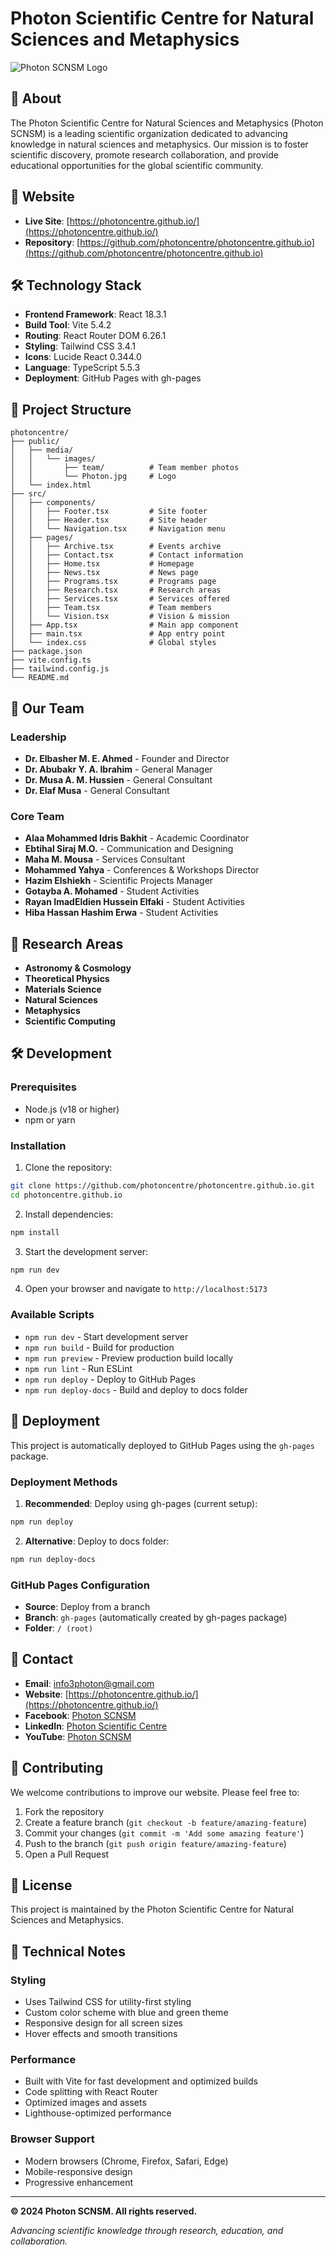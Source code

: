 # Photon Scientific Centre for Natural Sciences and Metaphysics

![Photon SCNSM Logo](public/media/images/Photon.jpg)

## 🌟 About

The Photon Scientific Centre for Natural Sciences and Metaphysics (Photon SCNSM) is a leading scientific organization dedicated to advancing knowledge in natural sciences and metaphysics. Our mission is to foster scientific discovery, promote research collaboration, and provide educational opportunities for the global scientific community.

## 🚀 Website

- **Live Site**: [https://photoncentre.github.io/](https://photoncentre.github.io/)
- **Repository**: [https://github.com/photoncentre/photoncentre.github.io](https://github.com/photoncentre/photoncentre.github.io)

## 🛠️ Technology Stack

- **Frontend Framework**: React 18.3.1
- **Build Tool**: Vite 5.4.2
- **Routing**: React Router DOM 6.26.1
- **Styling**: Tailwind CSS 3.4.1
- **Icons**: Lucide React 0.344.0
- **Language**: TypeScript 5.5.3
- **Deployment**: GitHub Pages with gh-pages

## 📁 Project Structure

```
photoncentre/
├── public/
│   ├── media/
│   │   └── images/
│   │       ├── team/          # Team member photos
│   │       └── Photon.jpg     # Logo
│   └── index.html
├── src/
│   ├── components/
│   │   ├── Footer.tsx         # Site footer
│   │   ├── Header.tsx         # Site header
│   │   └── Navigation.tsx     # Navigation menu
│   ├── pages/
│   │   ├── Archive.tsx        # Events archive
│   │   ├── Contact.tsx        # Contact information
│   │   ├── Home.tsx           # Homepage
│   │   ├── News.tsx           # News page
│   │   ├── Programs.tsx       # Programs page
│   │   ├── Research.tsx       # Research areas
│   │   ├── Services.tsx       # Services offered
│   │   ├── Team.tsx           # Team members
│   │   └── Vision.tsx         # Vision & mission
│   ├── App.tsx                # Main app component
│   ├── main.tsx               # App entry point
│   └── index.css              # Global styles
├── package.json
├── vite.config.ts
├── tailwind.config.js
└── README.md
```

## 👥 Our Team

### Leadership
- **Dr. Elbasher M. E. Ahmed** - Founder and Director
- **Dr. Abubakr Y. A. Ibrahim** - General Manager
- **Dr. Musa A. M. Hussien** - General Consultant
- **Dr. Elaf Musa** - General Consultant

### Core Team
- **Alaa Mohammed Idris Bakhit** - Academic Coordinator
- **Ebtihal Siraj M.O.** - Communication and Designing
- **Maha M. Mousa** - Services Consultant
- **Mohammed Yahya** - Conferences & Workshops Director
- **Hazim Elshiekh** - Scientific Projects Manager
- **Gotayba A. Mohamed** - Student Activities
- **Rayan ImadEldien Hussein Elfaki** - Student Activities
- **Hiba Hassan Hashim Erwa** - Student Activities

## 🔬 Research Areas

- **Astronomy & Cosmology**
- **Theoretical Physics**
- **Materials Science**
- **Natural Sciences**
- **Metaphysics**
- **Scientific Computing**

## 🛠️ Development

### Prerequisites

- Node.js (v18 or higher)
- npm or yarn

### Installation

1. Clone the repository:
```bash
git clone https://github.com/photoncentre/photoncentre.github.io.git
cd photoncentre.github.io
```

2. Install dependencies:
```bash
npm install
```

3. Start the development server:
```bash
npm run dev
```

4. Open your browser and navigate to `http://localhost:5173`

### Available Scripts

- `npm run dev` - Start development server
- `npm run build` - Build for production
- `npm run preview` - Preview production build locally
- `npm run lint` - Run ESLint
- `npm run deploy` - Deploy to GitHub Pages
- `npm run deploy-docs` - Build and deploy to docs folder

## 🚀 Deployment

This project is automatically deployed to GitHub Pages using the `gh-pages` package.

### Deployment Methods

1. **Recommended**: Deploy using gh-pages (current setup):
```bash
npm run deploy
```

2. **Alternative**: Deploy to docs folder:
```bash
npm run deploy-docs
```

### GitHub Pages Configuration

- **Source**: Deploy from a branch
- **Branch**: `gh-pages` (automatically created by gh-pages package)
- **Folder**: `/ (root)`

## 📧 Contact

- **Email**: info3photon@gmail.com
- **Website**: [https://photoncentre.github.io/](https://photoncentre.github.io/)
- **Facebook**: [Photon SCNSM](https://www.facebook.com/PhotonSCNSM)
- **LinkedIn**: [Photon Scientific Centre](https://www.linkedin.com/company/107318450)
- **YouTube**: [Photon SCNSM](https://www.youtube.com/@PhotonSCNSM)

## 🤝 Contributing

We welcome contributions to improve our website. Please feel free to:

1. Fork the repository
2. Create a feature branch (`git checkout -b feature/amazing-feature`)
3. Commit your changes (`git commit -m 'Add some amazing feature'`)
4. Push to the branch (`git push origin feature/amazing-feature`)
5. Open a Pull Request

## 📄 License

This project is maintained by the Photon Scientific Centre for Natural Sciences and Metaphysics.

## 🔧 Technical Notes

### Styling
- Uses Tailwind CSS for utility-first styling
- Custom color scheme with blue and green theme
- Responsive design for all screen sizes
- Hover effects and smooth transitions

### Performance
- Built with Vite for fast development and optimized builds
- Code splitting with React Router
- Optimized images and assets
- Lighthouse-optimized performance

### Browser Support
- Modern browsers (Chrome, Firefox, Safari, Edge)
- Mobile-responsive design
- Progressive enhancement

---

**© 2024 Photon SCNSM. All rights reserved.**

*Advancing scientific knowledge through research, education, and collaboration.*
